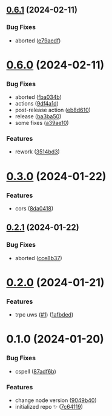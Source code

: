 ## [0.6.1](https://github.com/yovanoc/trpc-uws/compare/0.6.0...0.6.1) (2024-02-11)

### Bug Fixes

- aborted ([e79aedf](https://github.com/yovanoc/trpc-uws/commit/e79aedf52ea9265b5222636159d4691bd13cdb14))

# [0.6.0](https://github.com/yovanoc/trpc-uws/compare/0.3.0...0.6.0) (2024-02-11)

### Bug Fixes

- aborted ([fba034b](https://github.com/yovanoc/trpc-uws/commit/fba034b46ae4ac6ab1dca4d7a65c8d4ad27ef696))
- actions ([9df4a1d](https://github.com/yovanoc/trpc-uws/commit/9df4a1df22c953a8d69f825ecc4f9f1893912504))
- post-release action ([eb8d610](https://github.com/yovanoc/trpc-uws/commit/eb8d610741e2dc509a95a1e92fe82155f5e2cb7d))
- release ([ba3ba50](https://github.com/yovanoc/trpc-uws/commit/ba3ba5031432720d6d84559f0d5dfc020b760d49))
- some fixes ([a39ae10](https://github.com/yovanoc/trpc-uws/commit/a39ae109cf9321479721e03d51ddf8d2b9811acc))

### Features

- rework ([3514bd3](https://github.com/yovanoc/trpc-uws/commit/3514bd301756344788ad692387d92a471c7ceb28))

# [0.3.0](https://github.com/yovanoc/trpc-uws/compare/0.2.1...0.3.0) (2024-01-22)

### Features

- cors ([8da0418](https://github.com/yovanoc/trpc-uws/commit/8da0418dc6bceb077a9ad03f7e2956e3fa924023))

## [0.2.1](https://github.com/yovanoc/trpc-uws/compare/0.2.0...0.2.1) (2024-01-22)

### Bug Fixes

- aborted ([cce8b37](https://github.com/yovanoc/trpc-uws/commit/cce8b37801f870dcba31ccec4648a6ece1ea1cfd))

# [0.2.0](https://github.com/yovanoc/trpc-uws/compare/0.1.0...0.2.0) (2024-01-21)

### Features

- trpc uws ([#1](https://github.com/yovanoc/trpc-uws/issues/1)) ([1afbded](https://github.com/yovanoc/trpc-uws/commit/1afbded7425fc308c652f00b1f0f8cb7f6eea254))

# 0.1.0 (2024-01-20)

### Bug Fixes

- cspell ([87adf6b](https://github.com/yovanoc/trpc-uws/commit/87adf6b0f1315651fe13c05d0b33163e912493e4))

### Features

- change node version ([9049b40](https://github.com/yovanoc/trpc-uws/commit/9049b400f8f3bf4852b05d53045b2e8f55364244))
- initialized repo ✨ ([7c64119](https://github.com/yovanoc/trpc-uws/commit/7c64119ec975c0019463b3883d62e35b561829f1))
